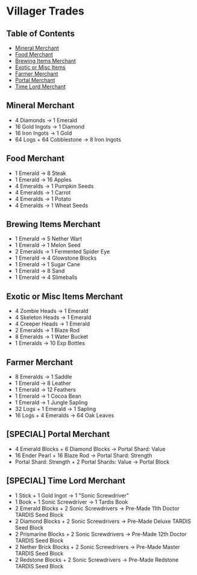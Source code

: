 # Villager Trades

## Table of Contents

- [Mineral Merchant](https://github.com/ChewCraft/Cubed/blob/master/VillagerTrades.md#mineral-merchant)
- [Food Merchant](https://github.com/ChewCraft/Cubed/blob/master/VillagerTrades.md#food-merchant)
- [Brewing Items Merchant](https://github.com/ChewCraft/Cubed/blob/master/VillagerTrades.md#brewing-items-merchant)
- [Exotic or Misc Items](https://github.com/ChewCraft/Cubed/blob/master/VillagerTrades.md#exotic-or-misc-items)
- [Farmer Merchant](https://github.com/ChewCraft/Cubed/blob/master/VillagerTrades.md#farmer-merchant)
- [Portal Merchant](http://github.com/ChewCraft/Cubed/blob/master/VillagerTrades.md#portal-merchant)
- [Time Lord Merchant](http://github.com/ChewCraft/Cubed/blob/master/VillagerTrades.md#time-lord-merchant)

## Mineral Merchant
- 4 Diamonds -> 1 Emerald
- 16 Gold Ingots -> 1 Diamond
- 16 Iron Ingots -> 1 Gold
- 64 Logs + 64 Cobblestone -> 8 Iron Ingots

## Food Merchant
- 1 Emerald -> 8 Steak
- 1 Emerald -> 16 Apples
- 4 Emeralds -> 1 Pumpkin Seeds
- 4 Emeralds -> 1 Carrot
- 4 Emeralds -> 1 Potato
- 4 Emeralds -> 1 Wheat Seeds

## Brewing Items Merchant
- 1 Emerald -> 5 Nether Wart
- 1 Emerald -> 1 Melon Seed
- 2 Emeralds -> 1 Fermented Spider Eye
- 1 Emerald -> 4 Glowstone Blocks
- 1 Emerald -> 1 Sugar Cane
- 1 Emerald -> 8 Sand
- 1 Emerald -> 4 Slimeballs

## Exotic or Misc Items Merchant
- 4 Zombie Heads -> 1 Emerald
- 4 Skeleton Heads -> 1 Emerald
- 4 Creeper Heads -> 1 Emerald
- 2 Emeralds -> 1 Blaze Rod
- 8 Emeralds -> 1 Water Bucket
- 1 Emeralds -> 10 Exp Bottles

## Farmer Merchant
- 8 Emeralds -> 1 Saddle
- 1 Emerald -> 8 Leather
- 1 Emerald -> 12 Feathers
- 1 Emerald -> 1 Cocoa Bean
- 1 Emerald -> 1 Jungle Sapling
- 32 Logs + 1 Emerald -> 1 Sapling
- 16 Logs + 4 Emeralds -> 64 Oak Leaves

## [SPECIAL] Portal Merchant 
- 4 Emerald Blocks + 6 Diamond Blocks -> Portal Shard: Value
- 16 Ender Pearl + 16 Blaze Rod -> Portal Shard: Strength
- Portal Shard: Strength + 2 Portal Shards: Value -> Portal Block

## [SPECIAL] Time Lord Merchant
- 1 Stick + 1 Gold Ingot -> 1 "Sonic Screwdriver"
- 1 Book + 1 Sonic Screwdriver -> 1 Tardis Book
- 2 Emerald Blocks + 2 Sonic Screwdrivers -> Pre-Made 11th Doctor TARDIS Seed Block
- 2 Diamond Blocks + 2 Sonic Screwdrivers -> Pre-Made Deluxe TARDIS Seed Block
- 2 Prismarine Blocks + 2 Sonic Screwdrivers -> Pre-Made 12th Doctor TARDIS Seed Block
- 2 Nether Brick Blocks + 2 Sonic Screwdrivers -> Pre-Made Master TARDIS Seed Block
- 2 Redstone Blocks + 2 Sonic Screwdrivers -> Pre-Made Redstone TARDIS Seed Block
